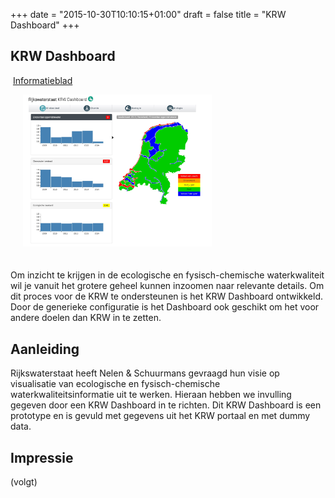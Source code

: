 +++
date = "2015-10-30T10:10:15+01:00"
draft = false
title = "KRW Dashboard"
+++

## <a name="algemeen"></a>KRW Dashboard

<i class="fa fa-download"></i>&nbsp;<a href="../files/Informatieblad-KRW.pdf">Informatieblad</a>

<img src="../../images/screenshot-krw-kpi.jpg" width="60%" style="margin:0 0 20px 20px;" class="pull-right img-responsive img-thumbnail">


Om inzicht te krijgen in de ecologische en fysisch-chemische waterkwaliteit wil je vanuit het grotere geheel kunnen inzoomen naar relevante details. Om dit proces voor de KRW te ondersteunen is het KRW Dashboard ontwikkeld. Door de generieke configuratie is het Dashboard ook geschikt om het voor andere doelen dan KRW in te zetten.

## <a name="aanleiding"></a>Aanleiding

Rijkswaterstaat heeft Nelen & Schuurmans gevraagd hun visie op visualisatie van ecologische en fysisch-chemische waterkwaliteitsinformatie uit te werken. Hieraan hebben we invulling gegeven door een KRW Dashboard in te richten. Dit KRW Dashboard is een prototype en is gevuld met gegevens uit het KRW portaal en met dummy data.

## <a name="impressie"></a>Impressie

(volgt)
